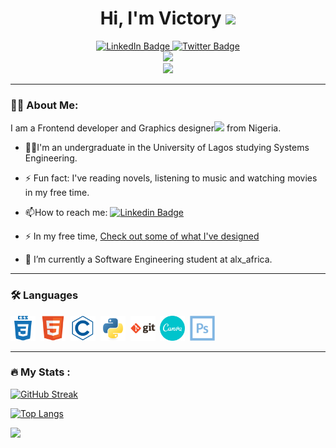 <div align="center">
  <h1>Hi, I'm Victory
  <img src="https://media.giphy.com/media/hvRJCLFzcasrR4ia7z/giphy.gif" width="30px"/>
  </h1>
</div>

<div id="social badges" align="center">
  <a href="https://www.linkedin.com/in/victory-a-17a11b231">
    <img src="https://img.shields.io/badge/LinkedIn-blue?style=for-the-badge&logo=linkedin&logoColor=white" alt="LinkedIn Badge"/>
  </a>
  <a  href="https://twitter.com/preciousvicky_">
    <img src="https://img.shields.io/badge/Twitter-blue?style=for-the-badge&logo=twitter&logoColor=white" alt="Twitter Badge"/>
  </a>
</div>

<div  align="center">
  <img src="https://komarev.com/ghpvc/?username=preciousvictory">
</div>

<div id="header" align="center">
<img src="https://media.giphy.com/media/L1R1tvI9svkIWwpVYr/giphy.gif" width="500">
</div>
  
---
### :woman_technologist: About Me:

I am a Frontend developer and Graphics designer<img src="https://media.giphy.com/media/WUlplcMpOCEmTGBtBW/giphy.gif" width="30"> from Nigeria.

- :woman_student:I'm an undergraduate in the University of Lagos studying Systems Engineering.

- ⚡ Fun fact: I've reading novels, listening to music and watching movies in my free time.

- :mailbox:How to reach me: [![Linkedin Badge](https://img.shields.io/badge/-Victory-blue?style=flat&logo=Linkedin&logoColor=white)](https://www.linkedin.com/in/victory-a-17a11b231)

- :zap: In my free time, [Check out some of what I've designed](https://drive.google.com/drive/folders/1lacD9ubol-Pe2tSJ1cP2UyhfKPCdXKZF)

- 🌱 I’m currently a Software Engineering student at alx_africa.

---
### :hammer_and_wrench: Languages
<div>
  <img src="https://github.com/devicons/devicon/blob/master/icons/css3/css3-plain-wordmark.svg"  title="CSS3" alt="CSS" width="40" height="40"/>&nbsp;
  <img src="https://github.com/devicons/devicon/blob/master/icons/html5/html5-original.svg" title="HTML5" alt="HTML" width="40" height="40"/>&nbsp;
  <img src="https://github.com/devicons/devicon/blob/master/icons/c/c-line.svg" title="C" **alt="C" width="40" height="40"/>&nbsp;
  <img src="https://github.com/devicons/devicon/blob/master/icons/python/python-original.svg" title="C" **alt="C" width="40" height="40"/>&nbsp;
  <img src="https://github.com/devicons/devicon/blob/master/icons/git/git-original-wordmark.svg" title="Git" **alt="Git" width="40" height="40"/>&nbsp;
  <img src="https://github.com/devicons/devicon/blob/master/icons/canva/canva-original.svg" title="C" **alt="C" width="40" height="40"/>&nbsp;
  <img src="https://github.com/devicons/devicon/blob/master/icons/photoshop/photoshop-line.svg" title="C" **alt="C" width="40" height="40"/>
</div>

---
### :fire: My Stats :
[![GitHub Streak](http://github-readme-streak-stats.herokuapp.com?user=preciousvictory&theme=dark&background=000000)](https://git.io/streak-stats)

[![Top Langs](https://github-readme-stats.vercel.app/api/top-langs/?username=preciousvictory&layout=compact&theme=vision-friendly-dark)](https://github.com/anuraghazra/github-readme-stats)

<div id="header" align="left">
<img src="https://media.giphy.com/media/9PhdJO4CMfyfXDCnko/giphy.gif" width="300">
</div>

<!--
  <a href="https://instagram.com/preciousvicky__">
    <img src="https://img.shields.io/badge/Instagram-red?style=for-the-badge&logo=instagram&logoColor=white" alt="Instagram Badge"/>
  </a>

<img src="https://github.com/devicons/devicon/blob/master/icons/javascript/javascript-original.svg" title="JavaScript" alt="JavaScript" width="40" height="40"/>&nbsp;
  
**preciousvictory/preciousvictory** is a ✨ _special_ ✨ repository because its `README.md` (this file) appears on your GitHub profile.

Here are some ideas to get you started:
👋
- 🔭 I’m currently working on ...

- 👯 I’m looking to collaborate on ...
- 🤔 I’m looking for help with ...
- 💬 Ask me about ...
- 📫 How to reach me: ...
- 😄 Pronouns: ...
-  ...
-->
